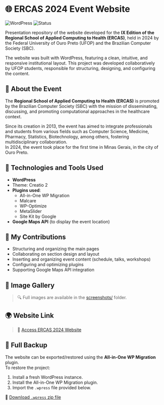 # 🌐 ERCAS 2024 Event Website

![WordPress](https://img.shields.io/badge/WordPress-6.5%2B-21759B?style=for-the-badge&logo=wordpress)
![Status](https://img.shields.io/badge/Status-Completed-green?style=for-the-badge)

Presentation repository of the website developed for the **IX Edition of the Regional School of Applied Computing to Health (ERCAS)**, held in 2024 by the Federal University of Ouro Preto (UFOP) and the Brazilian Computer Society (SBC).

The website was built with WordPress, featuring a clean, intuitive, and responsive institutional layout. This project was developed collaboratively by UFOP students, responsible for structuring, designing, and configuring the content.

## 🧠 About the Event

The **Regional School of Applied Computing to Health (ERCAS)** is promoted by the Brazilian Computer Society (SBC) with the mission of disseminating, discussing, and promoting computational approaches in the healthcare context.

Since its creation in 2013, the event has aimed to integrate professionals and students from various fields such as Computer Science, Medicine, Pharmacy, Statistics, Biotechnology, among others, fostering multidisciplinary collaboration.  
In 2024, the event took place for the first time in Minas Gerais, in the city of Ouro Preto.

## 🔨 Technologies and Tools Used

- **WordPress**
- Theme: Creatio 2
- **Plugins used**:
  - All-in-One WP Migration
  - Malcare
  - WP-Optimize
  - MetaSlider
  - Site Kit by Google
- **Google Maps API** (to display the event location)

## 💼 My Contributions

- Structuring and organizing the main pages  
- Collaborating on section design and layout  
- Inserting and organizing event content (schedule, talks, workshops)  
- Configuring and optimizing plugins  
- Supporting Google Maps API integration  

## 📸 Image Gallery

> 🔍 Full images are available in the [screenshots/](./screenshots) folder.

## 🌍 Website Link

> 🔗 [Access ERCAS 2024 Website](https://www2.decom.ufop.br/ercas2024/)  

## 💾 Full Backup

The website can be exported/restored using the **All-in-One WP Migration** plugin.  
To restore the project:

1. Install a fresh WordPress instance.  
2. Install the All-in-One WP Migration plugin.  
3. Import the `.wpress` file provided below.  

🔗 [Download `.wpress` zip file](https://drive.google.com/file/d/1pBsZaiJlSZWvrdGtXuoivNxFR2to_NRe/view?usp=drive_link)  

